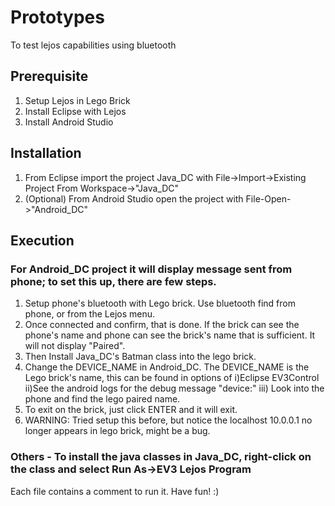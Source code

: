 # Prototypes
To test lejos capabilities using bluetooth

## Prerequisite
1. Setup Lejos in Lego Brick
2. Install Eclipse with Lejos
3. Install Android Studio 

## Installation
1. From Eclipse import the project Java_DC with File->Import->Existing Project From Workspace->"Java_DC"
2. (Optional) From Android Studio open the project with File-Open->"Android_DC"

## Execution
### For Android_DC project it will display message sent from phone; to set this up, there are few steps.
  1. Setup phone's bluetooth with Lego brick. Use bluetooth find from phone, or from the Lejos menu.
  2. Once connected and confirm, that is done. If the brick can see the phone's name and phone can see the brick's name that is sufficient. It will not display "Paired".
  3. Then Install Java_DC's Batman class into the lego brick.
  4. Change the DEVICE_NAME in Android_DC. The DEVICE_NAME is the Lego brick's name, this can be found in options of i)Eclipse EV3Control ii)See the android logs for the debug message "device:" iii) Look into the phone and find the lego paired name.
  5. To exit on the brick, just click ENTER and it will exit.
  6. WARNING: Tried setup this before, but notice the localhost 10.0.0.1 no longer appears in lego brick, might be a bug.

### Others - To install the java classes in Java_DC, right-click on the class and select Run As->EV3 Lejos Program
Each file contains a comment to run it. Have fun! :)
